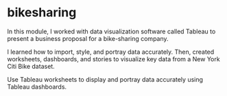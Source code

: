 # bikesharing
In this module, I worked with data visualization software called Tableau to present a business proposal for a bike-sharing company. 

I learned how to import, style, and portray data accurately. Then, created worksheets, dashboards, and stories to visualize key data from a New York Citi Bike dataset.

Use Tableau worksheets to display and portray data accurately using Tableau dashboards.
